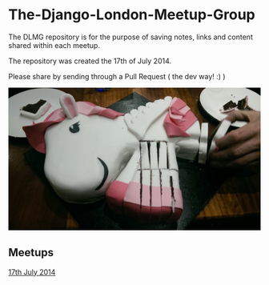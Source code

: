 The-Django-London-Meetup-Group
==============================

The DLMG repository is for the purpose of saving notes, links and content shared within each meetup.

The repository was created the 17th of July 2014.

Please share by sending through a Pull Request ( the dev way! :) )

![Django Pony](img/django-pony.jpg)

Meetups
-----------------------------

[17th July 2014](meetups/17-July-2014.md)